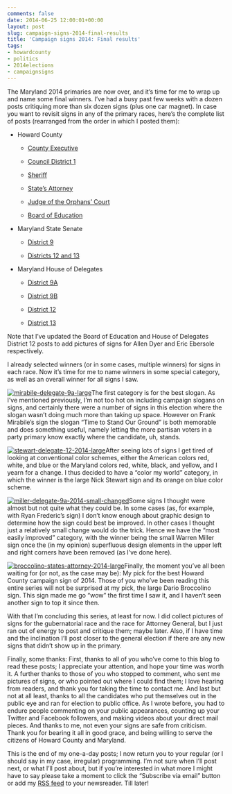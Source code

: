 ```yaml
---
comments: false
date: 2014-06-25 12:00:01+00:00
layout: post
slug: campaign-signs-2014-final-results
title: 'Campaign signs 2014: Final results'
tags:
- howardcounty
- politics
- 2014elections
- campaignsigns
---
```


The Maryland 2014 primaries are now over, and it’s time for me to wrap up and name some final winners. I’ve had a busy past few weeks with a dozen posts critiquing more than six dozen signs (plus one car magnet). In case you want to revisit signs in any of the primary races, here’s the complete list of posts (rearranged from the order in which I posted them):





  * Howard County
	
    * [County Executive](/2014/06/24/campaign-signs-2014-howard-county-executive/)

	
    * [Council District 1](/2014/06/23/campaign-signs-2014-howard-county-council-district-1/)

	
    * [Sheriff](/2014/06/06/campaign-signs-2014-howard-county-sheriff/)

	
    * [State’s Attorney](/2014/06/08/campaign-signs-2014-howard-county-states-attorney/)

	
    * [Judge of the Orphans’ Court](/2014/06/14/campaign-signs-2014-howard-county-judge-of-the-orphans-court/)

	
    * [Board of Education](/2014/06/22/campaign-signs-2014-howard-county-board-of-education/)


  * Maryland State Senate
	
    * [District 9](/2014/06/20/campaign-signs-2014-maryland-state-senate-district-9/)

	
    * [Districts 12 and 13](/2014/06/21/campaign-signs-2014-maryland-state-senate-districts-12-and-13/)


  * Maryland House of Delegates
	
    * [District 9A](/2014/06/15/campaign-signs-2014-maryland-house-of-delegates-district-9a/)

	
    * [District 9B](/2014/06/17/campaign-signs-2014-maryland-house-of-delegates-district-9b/)

	
    * [District 12](/2014/06/18/campaign-signs-2014-maryland-house-of-delegates-district-12/)

	
    * [District 13](/2014/06/19/campaign-signs-2014-maryland-house-of-delegates-district-13/)



Note that I’ve updated the Board of Education and House of Delegates District 12 posts to add pictures of signs for Allen Dyer and Eric Ebersole respectively.

I already selected winners (or in some cases, multiple winners) for signs in each race. Now it’s time for me to name winners in some special category, as well as an overall winner for all signs I saw.

[![mirabile-delegate-9a-large](http://hecker.files.wordpress.com/2014/06/mirabile-delegate-9a-large.jpg?w=150)](http://hecker.files.wordpress.com/2014/06/mirabile-delegate-9a-large.jpg)The first category is for the best slogan. As I’ve mentioned previously, I’m not too hot on including campaign slogans on signs, and certainly there were a number of signs in this election where the slogan wasn’t doing much more than taking up space. However on Frank Mirabile’s sign the slogan “Time to Stand Our Ground” is both memorable and does something useful, namely letting the more partisan voters in a party primary know exactly where the candidate, uh, stands.

[![stewart-delegate-12-2014-large](http://hecker.files.wordpress.com/2014/06/stewart-delegate-12-2014-large.jpg?w=150)](http://hecker.files.wordpress.com/2014/06/stewart-delegate-12-2014-large.jpg)After seeing lots of signs I get tired of looking at conventional color schemes, either the American colors red, white, and blue or the Maryland colors red, white, black, and yellow, and I yearn for a change. I thus decided to have a “color my world” category, in which the winner is the large Nick Stewart sign and its orange on blue color scheme.

[![miller-delegate-9a-2014-small-changed](http://hecker.files.wordpress.com/2014/06/miller-delegate-9a-2014-small-changed.jpeg?w=150)](https://hecker.files.wordpress.com/2014/06/miller-delegate-9a-2014-small-changed.jpeg)Some signs I thought were almost but not quite what they could be. In some cases (as, for example, with Ryan Frederic’s sign) I don’t know enough about graphic design to determine how the sign could best be improved. In other cases I thought just a relatively small change would do the trick. Hence we have the “most easily improved” category, with the winner being the small Warren Miller sign once the (in my opinion) superfluous design elements in the upper left and right corners have been removed (as I’ve done here).

[![broccolino-states-attorney-2014-large](http://hecker.files.wordpress.com/2014/06/broccolino-states-attorney-2014-large.jpg?w=150)](http://hecker.files.wordpress.com/2014/06/broccolino-states-attorney-2014-large.jpg)Finally, the moment you’ve all been waiting for (or not, as the case may be): My pick for the best Howard County campaign sign of 2014. Those of you who’ve been reading this entire series will not be surprised at my pick, the large Dario Broccolino sign. This sign made me go “wow” the first time I saw it, and I haven’t seen another sign to top it since then.

With that I’m concluding this series, at least for now. I did collect pictures of signs for the gubernatorial race and the race for Attorney General, but I just ran out of energy to post and critique them; maybe later. Also, if I have time and the inclination I’ll post closer to the general election if there are any new signs that didn’t show up in the primary.

Finally, some thanks: First, thanks to all of you who’ve come to this blog to read these posts; I appreciate your attention, and hope your time was worth it. A further thanks to those of you who stopped to comment, who sent me pictures of signs, or who pointed out where I could find them; I love hearing from readers, and thank you for taking the time to contact me. And last but not at all least, thanks to all the candidates who put themselves out in the public eye and ran for election to public office. As I wrote before, you had to endure people commenting on your public appearances, counting up your Twitter and Facebook followers, and making videos about your direct mail pieces. And thanks to me, not even your signs are safe from criticism. Thank you for bearing it all in good grace, and being willing to serve the citizens of Howard County and Maryland.

This is the end of my one-a-day posts; I now return you to your regular (or I should say in my case, irregular) programming. I’m not sure when I’ll post next, or what I’ll post about, but if you’re interested in what more I might have to say please take a moment to click the “Subscribe via email” button or add my [RSS feed](/feed/) to your newsreader. Till later!
